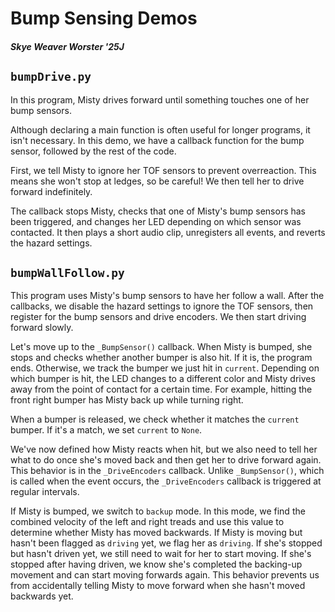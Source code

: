 # Bump Sensing Demos
##### Skye Weaver Worster '25J

## `bumpDrive.py`

In this program, Misty drives forward until something touches one of her bump sensors.

Although declaring a main function is often useful for longer programs, it isn't necessary. In this demo, we have a callback function for the bump sensor, followed by the rest of the code.

First, we tell Misty to ignore her TOF sensors to prevent overreaction. This means she won't stop at ledges, so be careful! We then tell her to drive forward indefinitely.

The callback stops Misty, checks that one of Misty's bump sensors has been triggered, and changes her LED depending on which sensor was contacted. It then plays a short audio clip, unregisters all events, and reverts the hazard settings.

## `bumpWallFollow.py`

This program uses Misty's bump sensors to have her follow a wall. After the callbacks, we disable the hazard settings to ignore the TOF sensors, then register for the bump sensors and drive encoders. We then start driving forward slowly.

Let's move up to the `_BumpSensor()` callback. When Misty is bumped, she stops and checks whether another bumper is also hit. If it is, the program ends. Otherwise, we track the bumper we just hit in `current`. Depending on which bumper is hit, the LED changes to a different color and Misty drives away from the point of contact for a certain time. For example, hitting the front right bumper has Misty back up while turning right.

When a bumper is released, we check whether it matches the `current` bumper. If it's a match, we set `current` to `None`.

We've now defined how Misty reacts when hit, but we also need to tell her what to do once she's moved back and then get her to drive forward again. This behavior is in the `_DriveEncoders` callback. Unlike `_BumpSensor()`, which is called when the event occurs, the `_DriveEncoders` callback is triggered at regular intervals.

If Misty is bumped, we switch to `backup` mode. In this mode, we find the combined velocity of the left and right treads and use this value to determine whether Misty has moved backwards. If Misty is moving but hasn't been flagged as `driving` yet, we flag her as `driving`. If she's stopped but hasn't driven yet, we still need to wait for her to start moving. If she's stopped after having driven, we know she's completed the backing-up movement and can start moving forwards again. This behavior prevents us from accidentally telling Misty to move forward when she hasn't moved backwards yet.